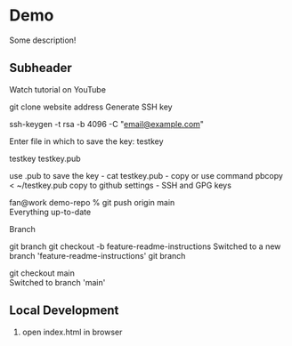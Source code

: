 # Demo

Some description!

## Subheader

Watch tutorial on YouTube

git clone website address
Generate SSH key

ssh-keygen -t rsa -b 4096 -C "email@example.com"

Enter file in which to save the key: testkey

testkey
testkey.pub

use .pub to save the key - cat testkey.pub - copy or use command pbcopy < ~/testkey.pub
copy to github settings - SSH and GPG keys 

fan@work demo-repo % git push origin main  
Everything up-to-date

Branch

git branch
git checkout -b feature-readme-instructions
Switched to a new branch 'feature-readme-instructions'
git branch

git checkout main  
Switched to branch 'main'

## Local Development

1. open index.html in browser

